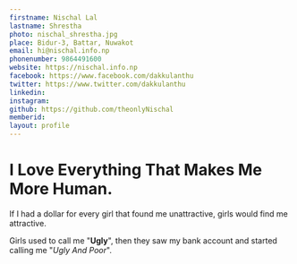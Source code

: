```yaml
---
firstname: Nischal Lal 
lastname: Shrestha 
photo: nischal_shrestha.jpg 
place: Bidur-3, Battar, Nuwakot 
email: hi@nischal.info.np 
phonenumber: 9864491600 
website: https://nischal.info.np
facebook: https://www.facebook.com/dakkulanthu
twitter: https://www.twitter.com/dakkulanthu
linkedin: 
instagram: 
github: https://github.com/theonlyNischal
memberid:
layout: profile
---
```


# I Love Everything That Makes Me More Human.


 If I had a dollar for every girl that found me unattractive, girls would find me attractive. 

Girls used to call me "**Ugly**", then they saw my bank account and started calling me "*Ugly And Poor*".

